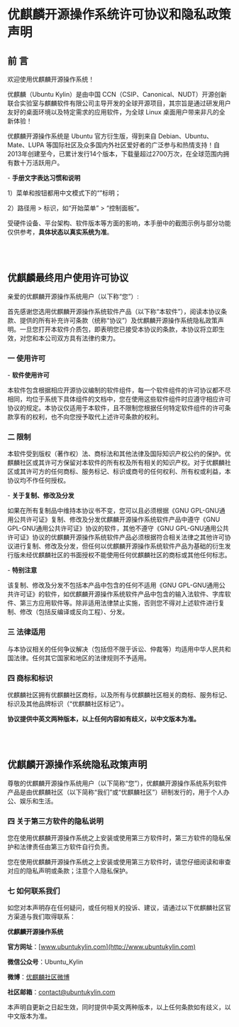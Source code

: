 # 优麒麟开源操作系统许可协议和隐私政策声明
## 前 言
欢迎使用优麒麟开源操作系统！

优麒麟（Ubuntu Kylin）是由中国 CCN（CSIP、Canonical、NUDT）开源创新联合实验室与麒麟软件有限公司主导开发的全球开源项目，其宗旨是通过研发用户友好的桌面环境以及特定需求的应用软件，为全球 Linux 桌面用户带来非凡的全新体验！

优麒麟开源操作系统是 Ubuntu 官方衍生版，得到来自 Debian、Ubuntu、Mate、LUPA 等国际社区及众多国内外社区爱好者的广泛参与和热情支持！自2013年创建至今，已累计发行14个版本，下载量超过2700万次，在全球范围内拥有数十万活跃用户。

- **手册文字表达习惯和说明**

1）菜单和按钮都用中文模式下的“”标明；

2）路径用 > 标识，如“开始菜单” > “控制面板”。

受硬件设备、平台架构、软件版本等方面的影响，本手册中的截图示例与部分功能仅供参考，**具体状态以真实系统为准**。

<br>
<br>

## 优麒麟最终用户使用许可协议
亲爱的优麒麟开源操作系统用户（以下称“您”）:

首先感谢您选用优麒麟开源操作系统软件产品（以下称“本软件”），阅读本协议条款、提供的所有补充许可条款（统称“协议”）及优麒麟开源操作系统隐私政策声明。一旦您打开本软件介质包，即表明您已接受本协议的条款，本协议将立即生效，对您和本公司双方具有法律约束力。

### 一 使用许可

- **软件使用许可**

本软件包含根据相应开源协议编制的软件组件，每一个软件组件的许可协议都不尽相同，均位于系统下具体组件的文档中，您在使用这些软件组件时应遵守相应许可协议的规定。本协议仅适用于本软件，且不限制您根据任何特定软件组件的许可条款享有的权利，也不向您授予取代上述许可条款的权利。


### 二 限制
本软件受到版权（著作权）法、商标法和其他法律及国际知识产权公约的保护。优麒麟社区或其许可方保留对本软件的所有权及所有相关的知识产权。对于优麒麟社区或其许可方的任何商标、服务标记、标识或商号的任何权利、所有权或利益，本协议均不作任何授权。

- **关于复制、修改及分发**

如果在所有复制品中维持本协议书不变，您可以且必须根据《GNU GPL-GNU通用公共许可证》复制、修改及分发优麒麟开源操作系统软件产品中遵守《GNU GPL-GNU通用公共许可证》协议的软件，其他不遵守《GNU GPL-GNU通用公共许可证》协议的优麒麟开源操作系统软件产品必须根据符合相关法律之其他许可协议进行复制、修改及分发，但任何以优麒麟开源操作系统软件产品为基础的衍生发行版未经优麒麟社区的书面授权不能使用任何优麒麟社区的商标或其他任何标志。

- **特别注意**

该复制、修改及分发不包括本产品中包含的任何不适用《GNU GPL-GNU通用公共许可证》的软件，如优麒麟开源操作系统软件产品中包含的输入法软件、字库软件、第三方应用软件等。除非适用法律禁止实施，否则您不得对上述软件进行复制、修改（包括反编译或反向工程）、分发。

### 三 法律适用
与本协议相关的任何争议解决（包括但不限于诉讼、仲裁等）均适用中华人民共和国法律。任何其它国家和地区的法律规则不予适用。

### 四 商标和标识
优麒麟社区拥有优麒麟社区商标，以及所有与优麒麟社区相关的商标、服务标记、标识及其他品牌标识（“优麒麟社区标记”）。

**协议提供中英文两种版本，以上任何内容如有歧义，以中文版本为准。**

<br>
<br>

## 优麒麟开源操作系统隐私政策声明

尊敬的优麒麟开源操作系统用户（以下简称“您”），优麒麟开源操作系统系列软件产品是由优麒麟社区（以下简称“我们”或“优麒麟社区”）研制发行的，用于个人办公、娱乐和生活。

### 四 关于第三方软件的隐私说明
您在使用优麒麟开源操作系统之上安装或使用第三方软件时，第三方软件的隐私保护和法律责任由第三方软件自行负责。

您在使用优麒麟开源操作系统之上安装或使用第三方软件时，请您仔细阅读和审查对应的隐私声明或条款；注意个人隐私保护。

### 七 如何联系我们

如您对本声明存在任何疑问，或任何相关的投诉、建议，请通过以下优麒麟社区官方渠道与我们取得联系：


**优麒麟开源操作系统**

**官方网址**：[www.ubuntukylin.com](http://www.ubuntukylin.com)

**微信公众号**：Ubuntu_Kylin

**微博**：[优麒麟社区微博](https://weibo.com/goodkylin)

**社区邮箱**：contact@ubuntukylin.com


本声明自更新之日起生效，同时提供中英文两种版本，以上任何条款如有歧义，以中文版本为准。

<br>